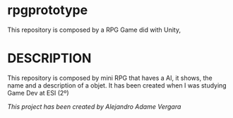 # rpgprototype
This repository is composed by a RPG Game did with Unity,

# DESCRIPTION

This repository is composed by mini RPG that haves a AI, it shows, the name and a description of a objet. 
It has been created when I was studying Game Dev at ESI (2º)

*This project has been created by Alejandro Adame Vergara*
